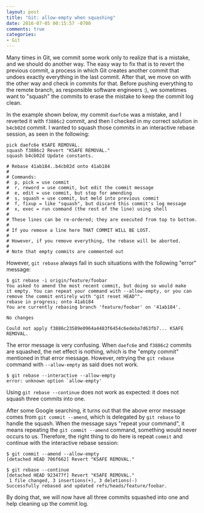 ```yaml
---
layout: post
title: "Git: allow-empty when squashing"
date: 2016-07-05 00:15:57 -0700
comments: true
categories: 
- Git
---
```


Many times in Git, we commit some work only to realize that is a mistake, and we should do another way.
The easy way to fix that is to revert the previous commit, a process in which Git creates another commit that undoes exactly everything in the last commit.
After that, we move on with the other way and check in commits for that.
Before pushing everything to the remote branch, as responsible software engineers :), we sometimes want to "squash" the commits to erase the mistake to keep the commit log clean.

<!--more-->

In the example shown below, my commit `daefc6e` was a mistake, and I reverted it with `f3886c2` commit, and then I checked in my correct solution in `b4cb02d` commit.
I wanted to squash those commits in an interactive rebase session, as seen in the following:

``` plain Rebase commands shown in text editor
pick daefc6e KSAFE REMOVAL.
squash f3886c2 Revert "KSAFE REMOVAL."
squash b4cb02d Update constants.

# Rebase 41ab184..b4cb02d onto 41ab184
#
# Commands:
#  p, pick = use commit
#  r, reword = use commit, but edit the commit message
#  e, edit = use commit, but stop for amending
#  s, squash = use commit, but meld into previous commit
#  f, fixup = like "squash", but discard this commit's log message
#  x, exec = run command (the rest of the line) using shell
#
# These lines can be re-ordered; they are executed from top to bottom.
#
# If you remove a line here THAT COMMIT WILL BE LOST.
#
# However, if you remove everything, the rebase will be aborted.
#
# Note that empty commits are commented out
```

However, `git rebase` always fail in such situations with the following "error" message:

``` plain git rebase fails
$ git rebase -i origin/feature/foobar
You asked to amend the most recent commit, but doing so would make
it empty. You can repeat your command with --allow-empty, or you can
remove the commit entirely with "git reset HEAD^".
rebase in progress; onto 41ab184
You are currently rebasing branch 'feature/foobar' on '41ab184'.

No changes

Could not apply f3886c23589e0964a4483f6454c6edeba7d63fb7... KSAFE REMOVAL.
```

The error message is very confusing. 
When `daefc6e` and `f3886c2` commits are squashed, the net effect is nothing, which is the "empty commit" mentioned in that error message. 
However, retrying the `git rebase` command with `--allow-empty` as said does not work.

``` plain
$ git rebase --interactive --allow-empty 
error: unknown option `allow-empty' 
```

Using `git rebase --continue` does not work as expected: it does not squash three commits into one.

After some Google searching, it turns out that the above error message comes from `git commit --amend`, which is delegated by `git rebase` to handle the squash.
When the message says "repeat your command", it means repeating the `git commit --amend` command, something would never occurs to us.
Therefore, the right thing to do here is repeat `commit` and continue with the interactive rebase session: 

``` plain
$ git commit --amend --allow-empty
[detached HEAD 706f662] Revert "KSAFE REMOVAL."

$ git rebase --continue
[detached HEAD 923477f] Revert "KSAFE REMOVAL."
 1 file changed, 3 insertions(+), 3 deletions(-)
Successfully rebased and updated refs/heads/feature/foobar.
```

By doing that, we will now have all three commits squashed into one and help cleaning up the commit log.

<!--
http://git.661346.n2.nabble.com/Confusing-error-message-in-rebase-when-commit-becomes-empty-td7612948.html
-->